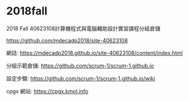# 2018fall
2018 Fall 40623108計算機程式與電腦輔助設計實習課程分組倉儲

https://github.com/mdecadp2018/site-40623108

網誌:
https://mdecadp2018.github.io/site-40623108/content/index.html

分組示範倉儲: https://github.com/scrum-1/scrum-1.github.io

設定步驟: https://github.com/scrum-1/scrum-1.github.io/wiki

cpgx 網站: https://cpgx.kmol.info
